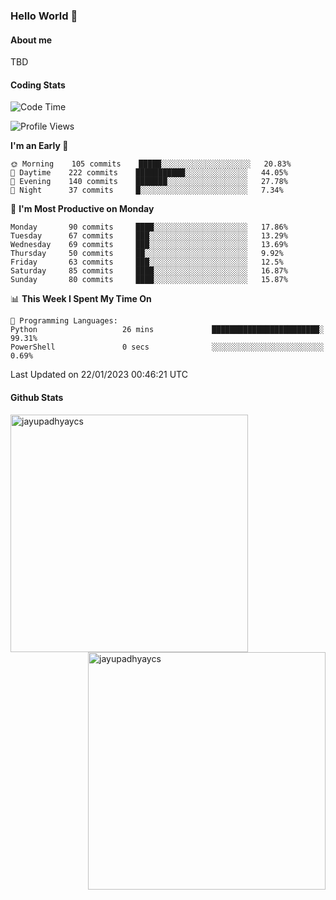 ### Hello World 👋
#### About me
TBD
#### Coding Stats
<!--START_SECTION:waka-->
![Code Time](http://img.shields.io/badge/Code%20Time-342%20hrs%2037%20mins-blue)

![Profile Views](http://img.shields.io/badge/Profile%20Views-2-blue)

**I'm an Early 🐤** 

```text
🌞 Morning    105 commits    █████░░░░░░░░░░░░░░░░░░░░   20.83% 
🌆 Daytime    222 commits    ███████████░░░░░░░░░░░░░░   44.05% 
🌃 Evening    140 commits    ███████░░░░░░░░░░░░░░░░░░   27.78% 
🌙 Night      37 commits     █░░░░░░░░░░░░░░░░░░░░░░░░   7.34%

```
📅 **I'm Most Productive on Monday** 

```text
Monday       90 commits     ████░░░░░░░░░░░░░░░░░░░░░   17.86% 
Tuesday      67 commits     ███░░░░░░░░░░░░░░░░░░░░░░   13.29% 
Wednesday    69 commits     ███░░░░░░░░░░░░░░░░░░░░░░   13.69% 
Thursday     50 commits     ██░░░░░░░░░░░░░░░░░░░░░░░   9.92% 
Friday       63 commits     ███░░░░░░░░░░░░░░░░░░░░░░   12.5% 
Saturday     85 commits     ████░░░░░░░░░░░░░░░░░░░░░   16.87% 
Sunday       80 commits     ████░░░░░░░░░░░░░░░░░░░░░   15.87%

```


📊 **This Week I Spent My Time On** 

```text
💬 Programming Languages: 
Python                   26 mins             ████████████████████████░   99.31% 
PowerShell               0 secs              ░░░░░░░░░░░░░░░░░░░░░░░░░   0.69%

```


 Last Updated on 22/01/2023 00:46:21 UTC
<!--END_SECTION:waka-->
#### Github Stats

<p  ><img align="left" src="https://github-readme-stats.vercel.app/api/top-langs?username=jayupadhyaycs&theme=tokyonight&show_icons=true&locale=en&layout=compact" alt="jayupadhyaycs" width="380px"  /> 
<img align="right" src="https://github-readme-streak-stats.herokuapp.com/?user=jayupadhyaycs&theme=tokyonight&" alt="jayupadhyaycs" width="380px"/>
</p>




<!--
**JayUpadhyayCS/JayUpadhyayCS** is a ✨ _special_ ✨ repository because its `README.md` (this file) appears on your GitHub profile.

Here are some ideas to get you started:

- 🔭 I’m currently working on ...
- 🌱 I’m currently learning ...
- 👯 I’m looking to collaborate on ...
- 🤔 I’m looking for help with ...
- 💬 Ask me about ...
- 📫 How to reach me: ...
- 😄 Pronouns: ...
- ⚡ Fun fact: ...
-->
